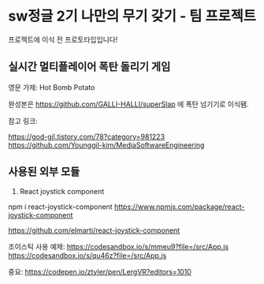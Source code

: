 # sw정글 2기 나만의 무기 갖기 - 팀 프로젝트

프로젝트에 이식 전 프로토타입입니다! 

## 실시간 멀티플레이어 폭탄 돌리기 게임 
영문 가제: Hot Bomb Potato

완성본은 
https://github.com/GALLI-HALLI/superSlap
에 폭탄 넘기기로 이식됌.


참고 링크:

https://god-gil.tistory.com/78?category=981223
https://github.com/Younggil-kim/MediaSoftwareEngineering

## 사용된 외부 모듈
1. React joystick component

npm i react-joystick-component
https://www.npmjs.com/package/react-joystick-component

https://github.com/elmarti/react-joystick-component


조이스틱 사용 예제:
https://codesandbox.io/s/mmeu9?file=/src/App.js
https://codesandbox.io/s/qu46z?file=/src/App.js

중요:
https://codepen.io/ztyler/pen/LergVR?editors=1010
